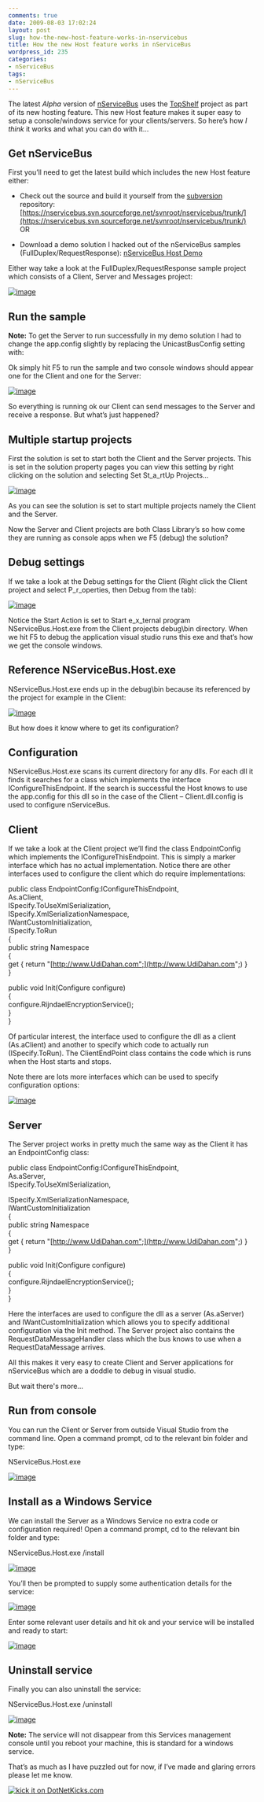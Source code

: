 ```yaml
---
comments: true
date: 2009-08-03 17:02:24
layout: post
slug: how-the-new-host-feature-works-in-nservicebus
title: How the new Host feature works in nServiceBus
wordpress_id: 235
categories:
- nServiceBus
tags:
- nServiceBus
---
```


The latest _Alpha_ version of [nServiceBus](http://www.nservicebus.com/) uses the [TopShelf](http://code.google.com/p/topshelf/) project as part of its new hosting feature. This new Host feature makes it super easy to setup a console/windows service for your clients/servers. So here’s how *I think* it works and what you can do with it…

 

## Get nServiceBus

 

First you’ll need to get the latest build which includes the new Host feature either:

 

  
  * Check out the source and build it yourself from the [subversion](http://subversion.tigris.org/) repository:         
[https://nservicebus.svn.sourceforge.net/svnroot/nservicebus/trunk/](https://nservicebus.svn.sourceforge.net/svnroot/nservicebus/trunk/)         
OR 
   
  * Download a demo solution I hacked out of the nServiceBus samples (FullDuplex/RequestResponse): [nServiceBus Host Demo](http://cid-d7d57b78b0ddedf5.skydrive.live.com/browse.aspx/.Public/blog/nServiceBus)
 

Either way take a look at the FullDuplex/RequestResponse sample project which consists of a Client, Server and Messages project:

 

[![image](http://justinram.files.wordpress.com/2009/08/image_thumb.png)](http://justinram.files.wordpress.com/2009/08/image.png)

 

## Run the sample

 

**Note:** To get the Server to run successfully in my demo solution I had to change the app.config slightly by replacing the UnicastBusConfig setting with:

 

<UnicastBusConfig DistributorControlAddress="" DistributorDataAddress="">      
<MessageEndpointMappings>       
</MessageEndpointMappings>       
</UnicastBusConfig>

 

Ok simply hit F5 to run the sample and two console windows should appear one for the Client and one for the Server:

 

[![image](http://justinram.files.wordpress.com/2009/08/image_thumb1.png)](http://justinram.files.wordpress.com/2009/08/image1.png)

 

So everything is running ok our Client can send messages to the Server and receive a response. But what’s just happened? 

 

## Multiple startup projects

 

First the solution is set to start both the Client and the Server projects. This is set in the solution property pages you can view this setting by right clicking on the solution and selecting Set St_a_rtUp Projects…

 

[![image](http://justinram.files.wordpress.com/2009/08/image_thumb2.png)](http://justinram.files.wordpress.com/2009/08/image2.png)

 

As you can see the solution is set to start multiple projects namely the Client and the Server.

 

Now the Server and Client projects are both Class Library’s so how come they are running as console apps when we F5 (debug) the solution? 

 

## Debug settings

 

If we take a look at the Debug settings for the Client (Right click the Client project and select P_r_operties, then Debug from the tab):

 

[![image](http://justinram.files.wordpress.com/2009/08/image_thumb3.png)](http://justinram.files.wordpress.com/2009/08/image3.png)

 

Notice the Start Action is set to Start e_x_ternal program NServiceBus.Host.exe from the Client projects debug\bin directory. When we hit F5 to debug the application visual studio runs this exe and that’s how we get the console windows. 

 

## Reference NServiceBus.Host.exe

 

NServiceBus.Host.exe ends up in the debug\bin because its referenced by the project for example in the Client:

 

[![image](http://justinram.files.wordpress.com/2009/08/image_thumb4.png)](http://justinram.files.wordpress.com/2009/08/image4.png)

 

But how does it know where to get its configuration?

 

## Configuration

 

NServiceBus.Host.exe scans its current directory for any dlls. For each dll it finds it searches for a class which implements the interface IConfigureThisEndpoint. If the search is successful the Host knows to use the app.config for this dll so in the case of the Client – Client.dll.config is used to configure nServiceBus. 

 

## Client

 

If we take a look at the Client project we’ll find the class EndpointConfig which implements the IConfigureThisEndpoint. This is simply a marker interface which has no actual implementation. Notice there are other interfaces used to configure the client which do require implementations:

 

public class EndpointConfig:IConfigureThisEndpoint,      
As.aClient,   
ISpecify.ToUseXmlSerialization,       
ISpecify.XmlSerializationNamespace,       
IWantCustomInitialization,       
ISpecify.ToRun<ClientEndpoint>       
{       
public string Namespace       
{       
get { return "[http://www.UdiDahan.com";](http://www.UdiDahan.com";) }       
} 

 

public void Init(Configure configure)      
{       
configure.RijndaelEncryptionService();       
}       
} 

 

Of particular interest, the interface used to configure the dll as a client (As.aClient) and another to specify which code to actually run (ISpecify.ToRun<ClientEndpoint>). The ClientEndPoint class contains the code which is runs when the Host starts and stops.

 

Note there are lots more interfaces which can be used to specify configuration options:

 

[![image](http://justinram.files.wordpress.com/2009/08/image_thumb5.png)](http://justinram.files.wordpress.com/2009/08/image5.png)

 

## Server

 

The Server project works in pretty much the same way as the Client it has an EndpointConfig class:

 

public class EndpointConfig:IConfigureThisEndpoint,      
As.aServer,       
ISpecify.ToUseXmlSerialization,       


ISpecify.XmlSerializationNamespace,       
IWantCustomInitialization       
{       
public string Namespace       
{       
get { return "[http://www.UdiDahan.com";](http://www.UdiDahan.com";) }       
} 

 

public void Init(Configure configure)      
{       
configure.RijndaelEncryptionService();       
}       
} 

 

Here the interfaces are used to configure the dll as a server (As.aServer) and IWantCustomInitialization which allows you to specify additional configuration via the Init method. The Server project also contains the RequestDataMessageHandler class which the bus knows to use when a RequestDataMessage arrives.

 

All this makes it very easy to create Client and Server applications for nServiceBus which are a doddle to debug in visual studio.

 

But wait there's more…

 

## Run from console

 

You can run the Client or Server from outside Visual Studio from the command line. Open a command prompt, cd to the relevant bin folder and type: 

 

NServiceBus.Host.exe

 

[![image](http://justinram.files.wordpress.com/2009/08/image_thumb6.png)](http://justinram.files.wordpress.com/2009/08/image6.png)

 

## Install as a Windows Service

 

We can install the Server as a Windows Service no extra code or configuration required! Open a command prompt, cd to the relevant bin folder and type:

 

NServiceBus.Host.exe /install

 

[![image](http://justinram.files.wordpress.com/2009/08/image_thumb7.png)](http://justinram.files.wordpress.com/2009/08/image7.png)

 

You’ll then be prompted to supply some authentication details for the service:

 

[![image](http://justinram.files.wordpress.com/2009/08/image_thumb8.png)](http://justinram.files.wordpress.com/2009/08/image8.png)

 

Enter some relevant user details and hit ok and your service will be installed and ready to start:

 

[![image](http://justinram.files.wordpress.com/2009/08/image_thumb11.png)](http://justinram.files.wordpress.com/2009/08/image11.png)

 

## Uninstall service

 

Finally you can also uninstall the service:

 

NServiceBus.Host.exe /uninstall

 

[![image](http://justinram.files.wordpress.com/2009/08/image_thumb10.png)](http://justinram.files.wordpress.com/2009/08/image10.png)

 

**Note:** The service will not disappear from this Services management console until you reboot your machine, this is standard for a windows service.

 

That’s as much as I have puzzled out for now, if I’ve made and glaring errors please let me know.


[![kick it on DotNetKicks.com](http://www.dotnetkicks.com/Services/Images/KickItImageGenerator.ashx?url=http%3a%2f%2fjustinram.wordpress.com%2f2009%2f08%2f03%2fhow-the-new-host-feature-works-in-nservicebus%2f&bgcolor=FF3300)](http://www.dotnetkicks.com/kick/?url=http%3a%2f%2fjustinram.wordpress.com%2f2009%2f08%2f03%2fhow-the-new-host-feature-works-in-nservicebus%2f)
